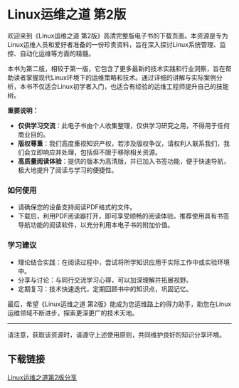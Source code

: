 # Linux运维之道 第2版

欢迎来到《Linux运维之道 第2版》高清完整版电子书的下载页面。本资源是专为Linux运维人员和爱好者准备的一份珍贵资料，旨在深入探讨Linux系统管理、监控、自动化运维等方面的精髓。

本书为第二版，相较于第一版，它包含了更多最新的技术实践和行业洞察，旨在帮助读者掌握现代Linux环境下的运维策略和技术。通过详细的讲解与实际案例分析，本书不仅适合Linux初学者入门，也适合有经验的运维工程师提升自己的技能树。

**重要说明：**
- **仅供学习交流**：此电子书由个人收集整理，仅供学习研究之用，不得用于任何商业目的。
- **版权尊重**：我们高度重视知识产权，若涉及版权争议，请权利人联系我们，我们会立即响应并处理，包括但不限于移除相关资源。
- **高质量阅读体验**：提供的版本为高清版，并已加入书签功能，便于快速导航，极大地提升了阅读与学习的便捷性。

### 如何使用
- 请确保您的设备支持阅读PDF格式的文件。
- 下载后，利用PDF阅读器打开，即可享受顺畅的阅读体验。推荐使用具有书签导航功能的阅读软件，以充分利用本电子书的附加价值。

### 学习建议
- 理论结合实践：在阅读过程中，尝试将所学知识应用于实际工作中或实验环境中。
- 分享与讨论：与同行交流学习心得，可以加深理解并拓展视野。
- 定期复习：技术快速迭代，定期回顾书中的知识点，巩固记忆。

最后，希望《Linux运维之道 第2版》能成为您运维路上的得力助手，助您在Linux运维领域不断进步，探索更深更广的技术天地。

--- 

请注意，获取该资源时，请遵守上述使用原则，共同维护良好的知识分享环境。

## 下载链接

[Linux运维之道第2版分享](https://pan.quark.cn/s/e623a47023ec)